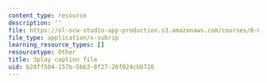 ```yaml
---
content_type: resource
description: ''
file: https://ol-ocw-studio-app-production.s3.amazonaws.com/courses/8-01sc-classical-mechanics-fall-2016/b28ff504157b5bb38f2726f024cbb728_CfBeCHrQj_U.vtt
file_type: application/x-subrip
learning_resource_types: []
resourcetype: Other
title: 3play caption file
uid: b28ff504-157b-5bb3-8f27-26f024cbb728
---
```

